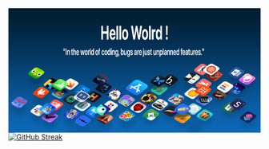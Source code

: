   <img align="left" width="6000" height="250" src="https://github.com/Kyzel-W/Kyzel-W/blob/29176738c2e026c8674df96de7d276a09622766a/banner.png">

[![GitHub Streak](http://github-readme-streak-stats.herokuapp.com?user=Kyzel-W&theme=transparent&hide_border=true&border_radius=10&card_width=1500_height=700)](https://git.io/streak-stats)

